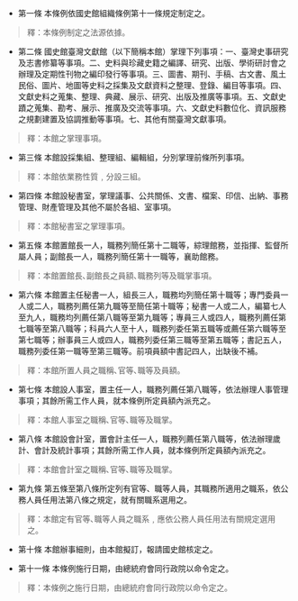 * 第一條 本條例依國史館組織條例第十一條規定制定之。

> 釋：本條例制定之法源依據。

* 第二條 國史館臺灣文獻館（以下簡稱本館）掌理下列事項：一、臺灣史事研究及志書修纂等事項。二、史料與珍藏史籍之編譯、研究、出版、學術研討會之辦理及定期性刊物之編印發行等事項。三、圖書、期刊、手稿、古文書、風土民俗、圖片、地圖等史料之採集及文獻資料之整理、登錄、編目等事項。四、文獻史料之蒐集、整理、典藏、展示、研究、出版及推廣等事項。五、文獻史蹟之蒐集、勘考、展示、推廣及交流等事項。六、文獻史料數位化、資訊服務之規劃建置及協調推動等事項。七、其他有關臺灣文獻事項。

> 釋：本館之掌理事項。

* 第三條 本館設採集組、整理組、編輯組，分別掌理前條所列事項。

> 釋：本館依業務性質﹐分設三組。

* 第四條 本館設秘書室，掌理議事、公共關係、文書、檔案、印信、出納、事務管理、財產管理及其他不屬於各組、室事項。

> 釋：本館秘書室之掌理事項。

* 第五條 本館置館長一人，職務列簡任第十二職等，綜理館務，並指揮、監督所屬人員；副館長一人，職務列簡任第十一職等，襄助館務。

> 釋：本館置館長､副館長之員額､職務列等及職掌事項。

* 第六條 本館置主任秘書一人，組長三人，職務均列簡任第十職等；專門委員一人或二人，職務列薦任第九職等至簡任第十職等；秘書一人或二人，編纂七人至九人，職務均列薦任第八職等至第九職等；專員三人或四人，職務列薦任第七職等至第八職等；科員六人至十人，職務列委任第五職等或薦任第六職等至第七職等；辦事員三人或四人，職務列委任第三職等至第五職等；書記五人，職務列委任第一職等至第三職等。前項員額中書記四人，出缺後不補。

> 釋：本館所置人員之職稱､官等､職等及員額。

* 第七條 本館設人事室，置主任一人，職務列薦任第八職等，依法辦理人事管理事項；其餘所需工作人員，就本條例所定員額內派充之。

> 釋：本館人事室之職稱､官等､職等及職掌。

* 第八條 本館設會計室，置會計主任一人，職務列薦任第八職等，依法辦理歲計、會計及統計事項；其餘所需工作人員，就本條例所定員額內派充之。

> 釋：本館會計室之職稱､官等､職等及職掌。

* 第九條 第五條至第八條所定列有官等、職等人員，其職務所適用之職系，依公務人員任用法第八條之規定，就有關職系選用之。

> 釋：本館定有官等､職等人員之職系﹐應依公務人員任用法有關規定選用之。

* 第十條 本館辦事細則，由本館擬訂，報請國史館核定之。

* 第十一條 本條例施行日期，由總統府會同行政院以命令定之。

> 釋：本條例之施行日期，由總統府會同行政院以命令定之。

